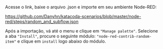 Acesse o link, baixe o arquivo .json e importe em seu ambiente Node-RED:

https://github.com/Danyhn/katacoda-scenarios/blob/master/node-red/steps/random_and_subflow.json


Após a importação, vá até o menu e clique em `"Manage palette"`. Selecione a aba `"Install"`, procure o seguinte módulo: `"node-red-contrib-random-item"` e clique em `install` logo abaixo do módulo.
